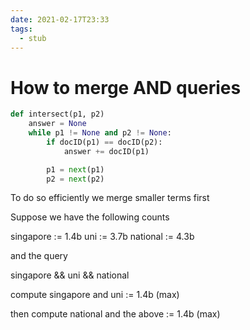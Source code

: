 ```yaml
---
date: 2021-02-17T23:33
tags: 
  - stub
---
```


# How to merge AND queries

```python
def intersect(p1, p2)
    answer = None
    while p1 != None and p2 != None:
        if docID(p1) == docID(p2):
            answer += docID(p1)

        p1 = next(p1)
        p2 = next(p2)
```


To do so efficiently we merge smaller terms first

Suppose we have the following counts

singapore := 1.4b
uni := 3.7b
national := 4.3b 

and the query

singapore && uni && national

compute singapore and uni := 1.4b (max)

then compute national and the above := 1.4b (max)
